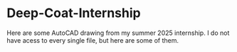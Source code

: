 # Deep-Coat-Internship
Here are some AutoCAD drawing from my summer 2025 internship.
I do not have acess to every single file, but here are some of them.
